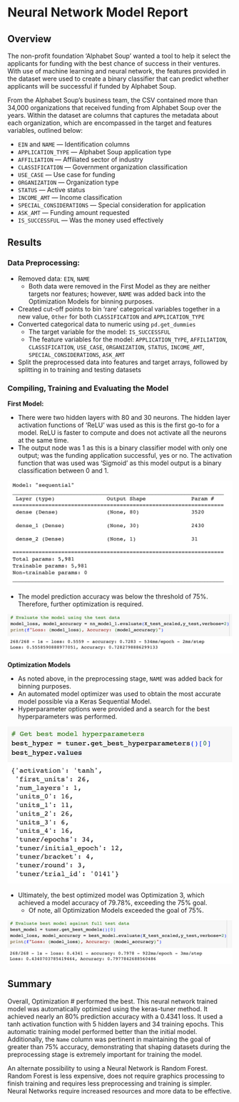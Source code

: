 # Neural Network Model Report



## Overview


The non-profit foundation ‘Alphabet Soup’ wanted a tool to help it select the applicants for funding with the best chance of success in their ventures. With use of machine learning and neural network, the features provided in the dataset were used to create a binary classifier that can predict whether applicants will be successful if funded by Alphabet Soup. 

From the Alphabet Soup’s business team, the CSV contained more than 34,000 organizations that received funding from Alphabet Soup over the years. Within the dataset are columns that captures the metadata about each organization, which are encompassed in the target and features variables, outlined below:

* `EIN` and `NAME` — Identification columns
* `APPLICATION_TYPE` — Alphabet Soup application type
* `AFFILIATION` — Affiliated sector of industry
* `CLASSIFICATION` — Government organization classification
* `USE_CASE` — Use case for funding
* `ORGANIZATION` — Organization type
* `STATUS` — Active status
* `INCOME_AMT` — Income classification
* `SPECIAL_CONSIDERATIONS` — Special consideration for application
* `ASK_AMT` — Funding amount requested
* `IS_SUCCESSFUL` — Was the money used effectively



## Results

### Data Preprocessing:
* Removed data: `EIN`, `NAME` 
    * Both data were removed in the First Model as they are neither targets nor features; however, `NAME` was added back into the Optimization Models for binning purposes.
* Created cut-off points to bin ‘rare’ categorical variables together in a new value, `Other` for both `CLASSIFICATION` and `APPLICATION_TYPE`
* Converted categorical data to numeric using `pd.get_dummies`
    * The target variable for the model: `IS_SUCCESSFUL`
    * The feature variables for the model: `APPLICATION_TYPE`, `AFFILIATION`, `CLASSIFICATION`, `USE_CASE`, `ORGANIZATION`, `STATUS`, `INCOME_AMT`, `SPECIAL_CONSIDERATIONS`, `ASK_AMT`
* Split the preprocessed data into features and target arrays, followed by splitting in to training and testing datasets 


### Compiling, Training and Evaluating the Model

**First Model:**

* There were two hidden layers with 80 and 30 neurons. The hidden layer activation functions of ‘ReLU’ was used as this is the first go-to for a model. ReLU is faster to compute and does not activate all the neurons at the same time. 
* The output node was 1 as this is a binary classifier model with only one output; was the funding application successful, yes or no. The activation function that was used was ‘Sigmoid’ as this model output is a binary classification between 0 and 1. 

![model_1_layers](../Images/model_1_layers.png)


* The model prediction accuracy was below the threshold of 75%. Therefore, further optimization is required. 

![model_1](../Images/model_1.png)



**Optimization Models**
* As noted above, in the preprocessing stage, `NAME` was added back for binning purposes.
* An automated model optimizer was used to obtain the most accurate model possible via a Keras Sequential Model. 
* Hyperparameter options were provided and a search for the best hyperparameters was performed.

![optimization_3_hyperparameters](../Images/optimization_3_hyperparameters.png)


* Ultimately, the best optimized model was Optimization 3, which achieved a model accuracy of 79.78%, exceeding the 75% goal. 
    * Of note, all Optimization Models exceeded the goal of 75%.

![optimization_3_accuracy](../Images/optimization_3_accuracy.png)



## Summary


Overall, Optimization # performed the best. This neural network trained model was automatically optimized using the keras-tuner method. It achieved nearly an 80% prediction accuracy with a 0.4341 loss. It used a tanh activation function with 5 hidden layers and 34 training epochs. This automatic training model performed better than the initial model. Additionally, the `Name` column was pertinent in maintaining the goal of greater than 75% accuracy, demonstrating that shaping datasets during the preprocessing stage is extremely important for training the model. 

An alternate possibility to using a Neural Network is Random Forest. Random Forest is less expensive, does not require graphics processing to finish training and requires less preprocessing and training is simpler. Neural Networks require increased resources and more data to be effective. 
